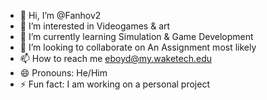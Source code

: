- 👋 Hi, I’m @Fanhov2
- 👀 I’m interested in Videogames & art
- 🌱 I’m currently learning Simulation & Game Development
- 💞️ I’m looking to collaborate on An Assignment most likely
- 📫 How to reach me eboyd@my.waketech.edu
- 😄 Pronouns: He/Him
- ⚡ Fun fact: I am working on a personal project

<!---
Fanhov2/Fanhov2 is a ✨ special ✨ repository because its `README.md` (this file) appears on your GitHub profile.
You can click the Preview link to take a look at your changes.
--->
